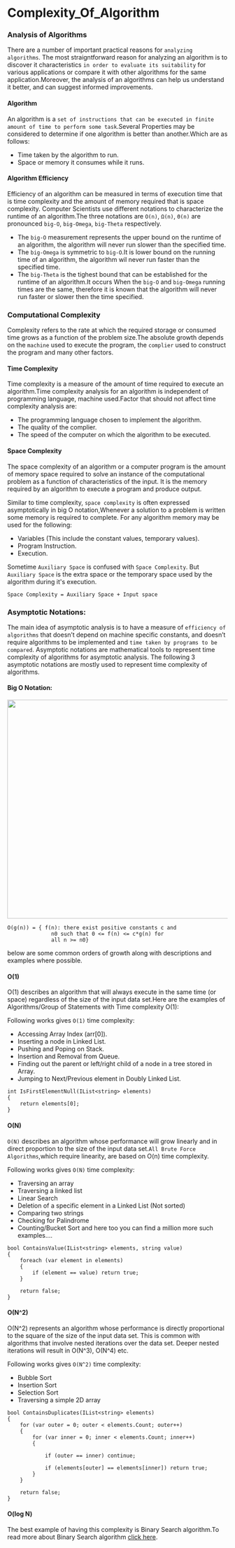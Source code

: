 # Complexity_Of_Algorithm

### Analysis of Algorithms

There are a number of important practical reasons for `analyzing algorithms`. The most straigntforward reason for analyzing
an algorithm is to discover it characteristics `in order to evaluate its suitability` for various applications or compare it with other algorithms for the same application.Moreover, the analysis of an algorithms can help us understand it better, and can suggest informed improvements.

#### Algorithm

An algorithm is a `set of instructions that can be executed in finite amount of time to perform some task`.Several Properties may be considered to determine if one algorithm is better than another.Which are as follows:

- Time taken by the algorithm to run.
- Space or memory it consumes while it runs.

#### Algorithm Efficiency

Efficiency of an algorithm can be measured in terms of execution time that is time complexity and the amount of memory required that is space complexity.
Computer Scientists use different notations to characterize the runtime of an algorithm.The three notations are `O(n)`,  `Ω(n)`,  `Θ(n)` are pronounced `big-O`, `big-Omega`, `big-Theta` respectively.

- The `big-O` measurement represents the upper bound on the runtime of an algorithm, the algorithm will never run slower than the specified time.
- The `big-Omega` is symmetric to `big-O`.It is lower bound on the running time of an algorithm, the algorithm wil never run faster than the specified time.
- The `big-Theta` is the tighest bound that can be established for the runtime of an algorithm.It occurs When the `big-O` and `big-Omega` running times are the same, therefore it is known that the algorithm will never run faster or slower then the time specified.

### Computational Complexity
Complexity refers to the rate at which the required storage or consumed time grows as a function of the problem size.The absolute growth depends on the `machine` used to execute the program, the `complier` used to construct the program and many other factors.

#### Time Complexity

Time complexity is a measure of the amount of time required to execute an algorithm.Time complexity analysis for an algorithm is independent of programming language, machine used.Factor that should not affect time complexity analysis are:

- The programming language chosen to implement the algorithm.
- The quality of the complier.
- The speed of the computer on which the algorithm to be executed.

#### Space Complexity

The space complexity of an algorithm or a computer program is the amount of memory space required to solve an instance of the computational problem as a function of characteristics of the input. It is the memory required by an algorithm to execute a program and produce output.

Similar to time complexity, `space complexity` is often expressed asymptotically in big O notation,Whenever a solution to a problem is written some memory is required to complete. For any algorithm memory may be used for the following:

- Variables (This include the constant values, temporary values).
- Program Instruction.
- Execution.

Sometime `Auxiliary Space` is confused with `Space Complexity`. But `Auxiliary Space` is the extra space or the temporary space used by the algorithm during it's execution.

    Space Complexity = Auxiliary Space + Input space

### Asymptotic Notations:

The main idea of asymptotic analysis is to have a measure of `efficiency of algorithms` that doesn’t depend on machine specific constants, and doesn’t require algorithms to be implemented and `time taken by programs to be compared`. Asymptotic notations are mathematical tools to represent time complexity of algorithms for asymptotic analysis. The following 3 asymptotic notations are mostly used to represent time complexity of algorithms.

####  Big O Notation:

<img src="https://github.com/khageshwor/Complexity_Of_Algorithm/blob/main/img/BigO.png" width="700" height="500">

    O(g(n)) = { f(n): there exist positive constants c and 
                  n0 such that 0 <= f(n) <= c*g(n) for 
                  all n >= n0}

below are some common orders of growth along with descriptions and examples where possible.

#### O(1)

O(1) describes an algorithm that will always execute in the same time (or space) regardless of the size of the input data set.Here are the examples of Algorithms/Group of Statements with Time complexity O(1):

Following works gives `O(1)` time complexity:

   - Accessing Array Index (arr[0]).
   - Inserting a node in Linked List.
   - Pushing and Poping on Stack.
   - Insertion and Removal from Queue.
   - Finding out the parent or left/right child of a node in a tree stored in Array.
   - Jumping to Next/Previous element in Doubly Linked List.
   
    int IsFirstElementNull(IList<string> elements)
    {
        return elements[0];
    }
   
#### O(N)

`O(N)` describes an algorithm whose performance will grow linearly and in direct proportion to the size of the input data set.`All Brute Force Algorithms`,which require linearity, are based on O(n) time complexity.

Following works gives `O(N)` time complexity:


   - Traversing an array
   - Traversing a linked list
   - Linear Search
   - Deletion of a specific element in a Linked List (Not sorted)
   - Comparing two strings
   - Checking for Palindrome
   - Counting/Bucket Sort and here too you can find a million more such examples....

    bool ContainsValue(IList<string> elements, string value)
    {
        foreach (var element in elements)
        {
            if (element == value) return true;
        }

        return false;
    }
    
#### O(N^2)    

O(N^2) represents an algorithm whose performance is directly proportional to the square of the size of the input data set. This is common with algorithms that involve nested iterations over the data set. Deeper nested iterations will result in O(N^3), O(N^4) etc.

Following works gives `O(N^2)` time complexity:


   - Bubble Sort
   - Insertion Sort
   - Selection Sort
   - Traversing a simple 2D array

    bool ContainsDuplicates(IList<string> elements)
    {
        for (var outer = 0; outer < elements.Count; outer++)
        {
            for (var inner = 0; inner < elements.Count; inner++)
            {
                
                if (outer == inner) continue;

                if (elements[outer] == elements[inner]) return true;
            }
        }

        return false;
    }

#### O(log N)

The best example of having this complexity is Binary Search algorithm.To read more about Binary Search algorithm [click here](https://en.wikipedia.org/wiki/Binary_search_algorithm).
